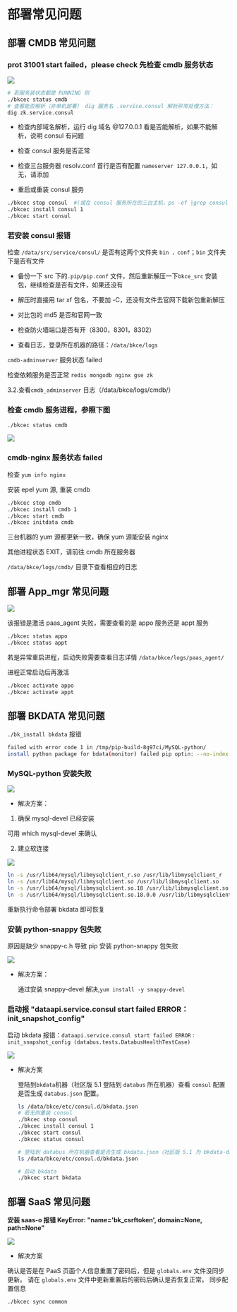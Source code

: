 # 部署常见问题

## 部署 CMDB 常见问题

### prot 31001 start failed，please check 先检查 cmdb 服务状态

![](../assets/cmdb-31001.png)


```bash
# 若服务装状态都是 RUNNING 则 
./bkcec status cmdb 
# 查看能否解析（非单机部署） dig 服务名 .service.consul 解析异常处理方法：
dig zk.service.consul 
```

- 检查内部域名解析，运行 dig 域名 @127.0.0.1 看是否能解析，如果不能解析，说明 consul 有问题 
 
- 检查 consul 服务是否正常
 
- 检查三台服务器 resolv.conf  首行是否有配置 `nameserver 127.0.0.1`，如无，请添加
 
- 重启或重装 consul 服务
 
```bash
./bkcec stop consul  #(或在 consul 服务所在的三台主机，ps -ef |grep consul | awk '{print $2}'  |xargs kill -9)
./bkcec install consul 1
./bkcec start consul

```

### 若安装 consul 报错
 
检查 `/data/src/service/consul/` 是否有这两个文件夹 `bin ，conf`；`bin` 文件夹下是否有文件

- 备份一下 src 下的`.pip/pip.conf` 文件，然后重新解压一下`bkce_src` 安装包，继续检查是否有文件，如果还没有
 
- 解压时直接用 tar xf 包名，不要加 -C，还没有文件去官网下载新包重新解压
 
- 对比包的 md5 是否和官网一致
 
- 检查防火墙端口是否有开（8300，8301，8302）
 
- 查看日志，登录所在机器的路径：`/data/bkce/logs`

`cmdb-adminserver` 服务状态 failed 

 检查依赖服务是否正常 `redis mongodb nginx gse zk` 
 
 3.2.查看`cmdb_adminserver` 日志（/data/bkce/logs/cmdb/）
 

### 检查 cmdb 服务进程，参照下图

```bash
./bkcec status cmdb

```

![](../assets/cmdb-faq.png)



### cmdb-nginx 服务状态 failed 

检查 `yum info nginx` 
 
 安装 epel yum 源, 重装 cmdb

```bash
./bkcec stop cmdb 
./bkcec install cmdb 1 
./bkcec start cmdb 
./bkcec initdata cmdb

```

三台机器的 yum 源都更新一致，确保 yum 源能安装 nginx

其他进程状态 EXIT，请前往 cmdb 所在服务器

`/data/bkce/logs/cmdb/` 目录下查看相应的日志



## 部署 App_mgr 常见问题

![](../assets/saas-faq.png)


该报错是激活 paas_agent 失败，需要查看的是 appo 服务还是 appt 服务

```bash
./bkcec status appo
./bkcec status appt 
```

若是异常重启进程，启动失败需要查看日志详情 `/data/bkce/logs/paas_agent/`

进程正常启动后再激活

```bash
./bkcec activate appo
./bkcec activate appt
```

## 部署 BKDATA 常见问题

`./bk_install bkdata` 报错

```bash
failed with error code 1 in /tmp/pip-build-8g97ci/MySQL-python/
install python package for bdata(monitor) failed pip optin: --no-index --find-links=/data/src/bkdata/support-fileds/pkgs
```

### MySQL-python 安装失败

![](../assets/bkdata-faq1.png)

- 解决方案：

1. 确保 mysql-devel 已经安装

可用 which mysql-devel 来确认

2. 建立软连接

![](../assets/bkdata-faq2.png)

```bash
ln -s /usr/lib64/mysql/libmysqlclient_r.so /usr/lib/libmysqlclient_r
ln -s /usr/lib64/mysql/libmysqlclient.so /usr/lib/libmysqlclient.so
ln -s /usr/lib64/mysql/libmysqlclient.so.18 /usr/lib/libmysqlclient.so.18
ln -s /usr/lib64/mysql/libmysqlclient.so.18.0.0 /usr/lib/libmysqlclient.so.18.0.0
```


重新执行命令部署 bkdata 即可恢复

### 安装 python-snappy 包失败

原因是缺少 snappy-c.h 导致 pip 安装 python-snappy 包失败

![](../assets/bkdata-faq3.png)

- 解决方案：

    通过安装 snappy-devel 解决,`yum install -y snappy-devel `

### 启动报 "dataapi.service.consul start failed ERROR： init_snapshot_config"  

启动 bkdata 报错：`dataapi.service.consul start failed ERROR： init_snapshot_config (databus.tests.DatabusHealthTestCase)`

![](../assets/bkdata-faq4.png)

- 解决方案

  登陆到`bkdata`机器（社区版 5.1 登陆到 `databus` 所在机器）查看 `consul` 配置是否生成 `databus.json` 配置。
    
    ```bash
    ls /data/bkce/etc/consul.d/bkdata.json
    # 若无则重装 consul
    ./bkcec stop consul
    ./bkcec install consul 1
    ./bkcec start consul
    ./bkcec status consul
  
    # 登陆到 databus 所在机器查看是否生成 bkdata.json（社区版 5.1 为 bkdata-databus.json，bkdata-dataapi.jsonbkdata-monitor.json）
    ls /data/bkce/etc/consul.d/bkdata.json
  
    # 启动 bkdata
    ./bkcec start bkdata
   ```

## 部署 SaaS 常见问题

**安装 saas-o 报错 KeyError: "name='bk_csrftoken', domain=None, path=None"**

![](../assets/saas-key.png)

- 解决方案

确认是否是在 PaaS 页面个人信息重置了密码后，但是 `globals.env` 文件没同步更新。 请在 `globals.env` 文件中更新重置后的密码后确认是否恢复正常。
同步配置信息
```bash
./bkcec sync common
```




 
